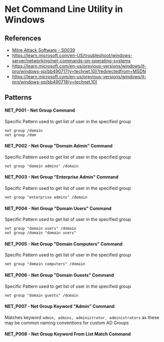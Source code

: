 # Net Command Line Utility in Windows



## References
- [Mitre Attack Software - S0039](https://attack.mitre.org/software/S0039/)
- https://learn.microsoft.com/en-US/troubleshoot/windows-server/networking/net-commands-on-operating-systems
- https://learn.microsoft.com/en-us/previous-versions/windows/it-pro/windows-xp/bb490717(v=technet.10)?redirectedfrom=MSDN
- https://learn.microsoft.com/en-us/previous-versions/windows/it-pro/windows-xp/bb490718(v=technet.10)


## Patterns 
#### NET_P001 - Net Group Command
Specific Pattern used to get list of user in the specified group
~~~
net group /domain
net group /dom
~~~

#### NET_P002 - Net Group "Domain Admin" Command
Specific Pattern used to get list of user in the specified group
~~~
net group "domain admins" /domain
~~~

#### NET_P003 - Net Group "Enterprise Admin" Command
Specific Pattern used to get list of user in the specified group
~~~
net group "enterprise admins" /domain
~~~

#### NET_P004 - Net Group "Domain Users" Command 
Specific Pattern used to get list of user in the specified group
~~~
net group "domain users" /domain
net group /domain "domain users"
~~~

#### NET_P005 - Net Group "Domain Computers" Command
Specific Pattern used to get list of user in the specified group
~~~
net group "domain computers" /domain
~~~

#### NET_P006 - Net Group "Domain Guests" Command
Specific Pattern used to get list of user in the specified group
~~~
net group "domain guests" /domain
~~~
#### NET_P007 - Net Group Keyword "Admin" Command
Matches keyword `admin, admins, administrator, administrators` as these may be common naming conventions 
for custom AD Groups

#### NET_P008 - Net Group Keyword From List Match Command

